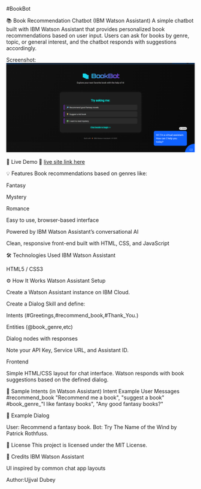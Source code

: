 #BookBot


📚 Book Recommendation Chatbot (IBM Watson Assistant)
A simple chatbot built with IBM Watson Assistant that provides personalized book recommendations based on user input. Users can ask for books by genre, topic, or general interest, and the chatbot responds with suggestions accordingly.

Screenshot:
![image alt](https://github.com/ujjvaldubey006/Book-Recommender-Bot/blob/main/BookBot.png)

🚀 Live Demo
🔗 [live site link here](https://ujjvaldubey006.github.io/Book-Recommender-Bot/)


💡 Features
Book recommendations based on genres like:

Fantasy

Mystery

Romance

Easy to use, browser-based interface

Powered by IBM Watson Assistant’s conversational AI

Clean, responsive front-end built with HTML, CSS, and JavaScript

🛠 Technologies Used
IBM Watson Assistant

HTML5 / CSS3 

⚙ How It Works
Watson Assistant Setup

Create a Watson Assistant instance on IBM Cloud.

Create a Dialog Skill and define:

Intents (#Greetings,#recommend_book,#Thank_You.)

Entities (@book_genre,etc)

Dialog nodes with responses

Note your API Key, Service URL, and Assistant ID.

Frontend

Simple HTML/CSS layout for chat interface.
Watson responds with book suggestions based on the defined dialog.


🧠 Sample Intents (in Watson Assistant)
Intent	Example User Messages
#recommend_book	"Recommend me a book", "suggest a book"
#book_genre_"I like fantasy books", "Any good fantasy books?"


💬 Example Dialog

User: Recommend a fantasy book.
Bot: Try The Name of the Wind by Patrick Rothfuss.


📜 License
This project is licensed under the MIT License.

🙌 Credits
IBM Watson Assistant

UI inspired by common chat app layouts

Author:Ujjval Dubey
